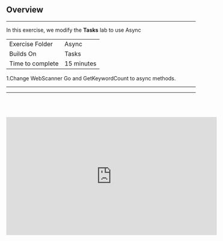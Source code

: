 ## Overview
---
In this exercise, we modify the **Tasks** lab to use Async

| | |
| --------- | --------------------------- |
| Exercise Folder | Async |
| Builds On | Tasks |
| Time to complete | 15 minutes


1.Change WebScanner Go and GetKeywordCount to async methods.

---

---
<br/>
<br/>
<br/>

<iframe width="560" height="315" src="https://www.youtube.com/embed/uhNVM_7CXu4?si=nx3WFe32WsVXO44P" title="YouTube video player" frameborder="0" allow="accelerometer; autoplay; clipboard-write; encrypted-media; gyroscope; picture-in-picture; web-share" allowfullscreen></iframe>
